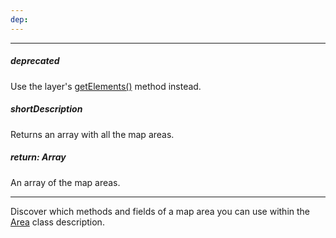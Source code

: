 ```yaml
---
dep: 
---
```

---
##### deprecated
Use the layer's [getElements()](/api-reference/20%20Data%20Visualization%20Widgets/dxVectorMap/7%20Map%20Elements/Layer/3%20Methods/getElements().md '/Documentation/ApiReference/Data_Visualization_Widgets/dxVectorMap/Map_Elements/Layer/Methods/#getElements') method instead.

##### shortDescription
Returns an array with all the map areas.

##### return: Array
An array of the map areas.

---
Discover which methods and fields of a map area you can use within the [Area](/api-reference/20%20Data%20Visualization%20Widgets/dxVectorMap/7%20Map%20Elements/Area '/Documentation/ApiReference/Data_Visualization_Widgets/dxVectorMap/Map_Elements/Area/') class description.